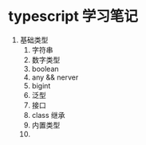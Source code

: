 # typescript 学习笔记

1. 基础类型
   1. 字符串
   2. 数字类型
   3. boolean
   4. any && nerver
   5. bigint
   6. 泛型
   7. 接口
   8. class 继承
   9. 内置类型
   10. 
